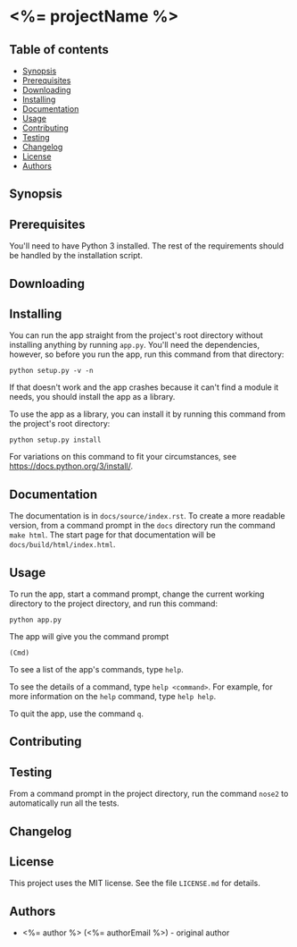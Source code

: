 # <%= projectName %>

## Table of contents

* [Synopsis](#synopsis)
* [Prerequisites](#prerequisites)
* [Downloading](#downloading)
* [Installing](#installation)
* [Documentation](#documentation)
* [Usage](#usage)
* [Contributing](#contributing)
* [Testing](#testing)
* [Changelog](#changelog)
* [License](#license)
* [Authors](#authors)

<a id="synopsis"></a>
## Synopsis

<a id="prerequisites"></a>
## Prerequisites

You'll need to have Python 3 installed. The rest of the requirements should be handled by the installation script.

<a id="downloading"></a>
## Downloading

<a id="installation"></a>
## Installing

You can run the app straight from the project's root directory without installing anything by running `app.py`. You'll need the dependencies, however, so before you run the app, run this command from that directory:

```
python setup.py -v -n
```

If that doesn't work and the app crashes because it can't find a module it needs, you should install the app as a library.

To use the app as a library, you can install it by running this command from the project's root directory:

```
python setup.py install
```

For variations on this command to fit your circumstances, see https://docs.python.org/3/install/.

<a id="documentation"></a>
## Documentation

The documentation is in `docs/source/index.rst`. To create a more readable version, from a command prompt in the `docs` directory run the command `make html`. The start page for that documentation will be `docs/build/html/index.html`.

<a id="usage"></a>
## Usage

To run the app, start a command prompt, change the current working directory to the project directory, and run this command:

```
python app.py
```

The app will give you the command prompt

```
(Cmd)
```

To see a list of the app's commands, type `help`.

To see the details of a command, type `help <command>`. For example, for more information on the `help` command, type `help help`.

To quit the app, use the command `q`.

<a id="contributing"></a>
## Contributing

<a id="testing"></a>
## Testing

From a command prompt in the project directory, run the command `nose2` to automatically run all the tests.

<a id="changelog"></a>
## Changelog

<a id="license"></a>
## License

This project uses the MIT license. See the file `LICENSE.md` for details.

<a id="authors"></a>
## Authors

* <%= author %> (<%= authorEmail %>) - original author
